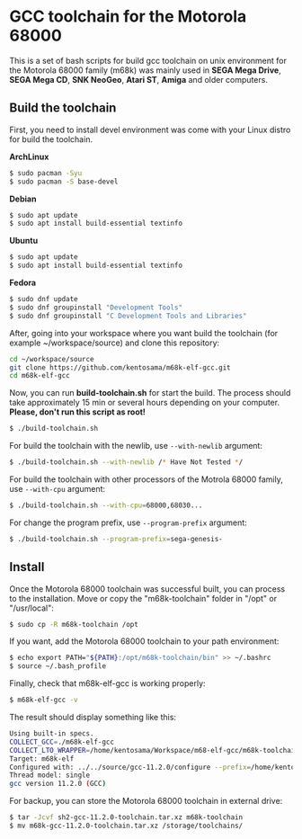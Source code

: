 # GCC toolchain for the Motorola 68000

This is a set of bash scripts for build gcc toolchain on unix environment for the Motorola 68000 family (m68k) was mainly used in **SEGA Mega Drive**, **SEGA Mega CD**, **SNK NeoGeo**, **Atari ST**, **Amiga** and older computers.

## Build the toolchain

First, you need to install devel environment was come with your Linux distro for build the toolchain. 

**ArchLinux**
```bash
$ sudo pacman -Syu
$ sudo pacman -S base-devel
```

**Debian**
```bash
$ sudo apt update
$ sudo apt install build-essential textinfo
```

**Ubuntu**
```bash
$ sudo apt update
$ sudo apt install build-essential textinfo
```

**Fedora**
```bash
$ sudo dnf update
$ sudo dnf groupinstall "Development Tools"
$ sudo dnf groupinstall "C Development Tools and Libraries"
```

After, going into your workspace where you want build the toolchain (for example ~/workspace/source) and clone this repository:

```bash
cd ~/workspace/source
git clone https://github.com/kentosama/m68k-elf-gcc.git
cd m68k-elf-gcc
```
Now, you can run **build-toolchain.sh** for start the build. The process should take approximately 15 min or several hours depending on your computer. **Please, don't run this script as root!**

```bash
$ ./build-toolchain.sh
```

For build the toolchain with the newlib, use `--with-newlib` argument:

```bash
$ ./build-toolchain.sh --with-newlib /* Have Not Tested */
```

For build the toolchain with other processors of the Motrola 68000 family, use `--with-cpu` argument:

```bash
$ ./build-toolchain.sh --with-cpu=68000,68030...
```

For change the program prefix, use `--program-prefix` argument:

```bash
$ ./build-toolchain.sh --program-prefix=sega-genesis-
```

## Install

Once the Motorola 68000 toolchain was successful built, you can process to the installation. Move or copy the "m68k-toolchain" folder in "/opt" or "/usr/local":

```bash
$ sudo cp -R m68k-toolchain /opt
```

If you want, add the Motorola 68000 toolchain to your path environment:

```bash
$ echo export PATH="${PATH}:/opt/m68k-toolchain/bin" >> ~/.bashrc
$ source ~/.bash_profile
```

Finally, check that m68k-elf-gcc is working properly:

```bash
$ m68k-elf-gcc -v
```

The result should display something like this:

```bash
Using built-in specs.
COLLECT_GCC=./m68k-elf-gcc
COLLECT_LTO_WRAPPER=/home/kentosama/Workspace/m68-elf-gcc/m68k-toolchain/libexec/gcc/m68k-elf/11.2.0/lto-wrapper
Target: m68k-elf
Configured with: ../../source/gcc-11.2.0/configure --prefix=/home/kentosama/Workspace/m68-elf-gcc/m68k-toolchain --build=x86_64-pc-linux-gnu --host=x86_64-pc-linux-gnu --target=m68k-elf --program-prefix=m68k-elf- --enable-languages=c --enable-obsolete --enable-lto --disable-threads --disable-libmudflap --disable-libgomp --disable-nls --disable-werror --disable-libssp --disable-shared --disable-multilib --disable-libgcj --disable-libstdcxx --disable-gcov --without-headers --without-included-gettext --with-cpu=m68000
Thread model: single
gcc version 11.2.0 (GCC) 
```

For backup, you can store the Motorola 68000 toolchain in external drive:
```bash
$ tar -Jcvf sh2-gcc-11.2.0-toolchain.tar.xz m68k-toolchain
$ mv m68k-gcc-11.2.0-toolchain.tar.xz /storage/toolchains/
```
